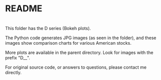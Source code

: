 # README
#
This folder has the D series (Bokeh plots).

The Python code generates JPG images (as seen in the folder), and these images show comparison charts for various American stocks.

More plots are available in the parent directory. Look for images with the prefix "D__".

For original source code, or answers to questions, please contact me directly.
